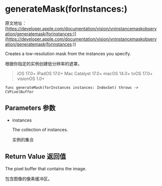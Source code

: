 # generateMask(forInstances:)

原文地址：[https://developer.apple.com/documentation/vision/vninstancemaskobservation/generatemask(forinstances:)](https://developer.apple.com/documentation/vision/vninstancemaskobservation/generatemask(forinstances:))

Creates a low-resolution mask from the instances you specify.

根据你指定的实例创建低分辨率的遮罩。

> iOS 17.0+
iPadOS 17.0+
Mac Catalyst 17.0+
macOS 14.0+
tvOS 17.0+
visionOS 1.0+

```
func generateMask(forInstances instances: IndexSet) throws -> CVPixelBuffer
```

## Parameters 参数

- instances

	The collection of instances.
	
	实例的集合

## Return Value 返回值

The pixel buffer that contains the image.

包含图像的像素缓冲区。


